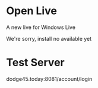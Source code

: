 # Open Live
A new live for Windows Live

We're sorry, install no available yet

# Test Server
dodge45.today:8081/account/login
